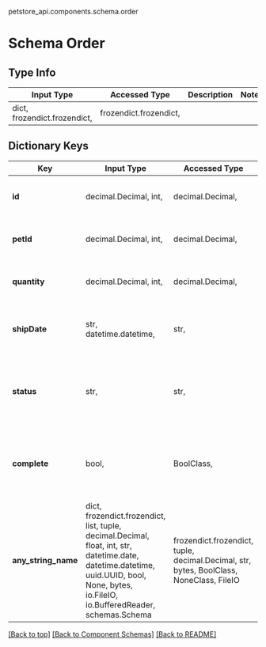 petstore_api.components.schema.order
# Schema Order

## Type Info
Input Type | Accessed Type | Description | Notes
------------ | ------------- | ------------- | -------------
dict, frozendict.frozendict,  | frozendict.frozendict,  |  |

## Dictionary Keys
Key | Input Type | Accessed Type | Description | Notes
------------ | ------------- | ------------- | ------------- | -------------
**id** | decimal.Decimal, int,  | decimal.Decimal,  |  | [optional] value must be a 64 bit integer
**petId** | decimal.Decimal, int,  | decimal.Decimal,  |  | [optional] value must be a 64 bit integer
**quantity** | decimal.Decimal, int,  | decimal.Decimal,  |  | [optional] value must be a 32 bit integer
**shipDate** | str, datetime.datetime,  | str,  |  | [optional] value must conform to RFC-3339 date-time
**status** | str,  | str,  | Order Status | [optional] must be one of ["placed", "approved", "delivered", ]
**complete** | bool,  | BoolClass,  |  | [optional] if omitted the server will use the default value of False
**any_string_name** | dict, frozendict.frozendict, list, tuple, decimal.Decimal, float, int, str, datetime.date, datetime.datetime, uuid.UUID, bool, None, bytes, io.FileIO, io.BufferedReader, schemas.Schema | frozendict.frozendict, tuple, decimal.Decimal, str, bytes, BoolClass, NoneClass, FileIO | any string name can be used but the value must be the correct type | [optional]

[[Back to top]](#top) [[Back to Component Schemas]](../../../README.md#Component-Schemas) [[Back to README]](../../../README.md)
